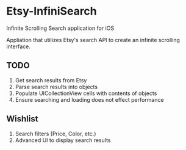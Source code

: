 Etsy-InfiniSearch
=================

Infinite Scrolling Search application for iOS


Appliation that utilizes Etsy's search API to create an infinite scrolling interface.

<b>TODO</b>
-----
1. Get search results from Etsy 
2. Parse search results into objects
3. Populate UICollectionView cells with contents of objects
4. Ensure searching and loading does not effect performance

<b>Wishlist</b>
-----
1. Search filters (Price, Color, etc.)
2. Advanced UI to display search results

